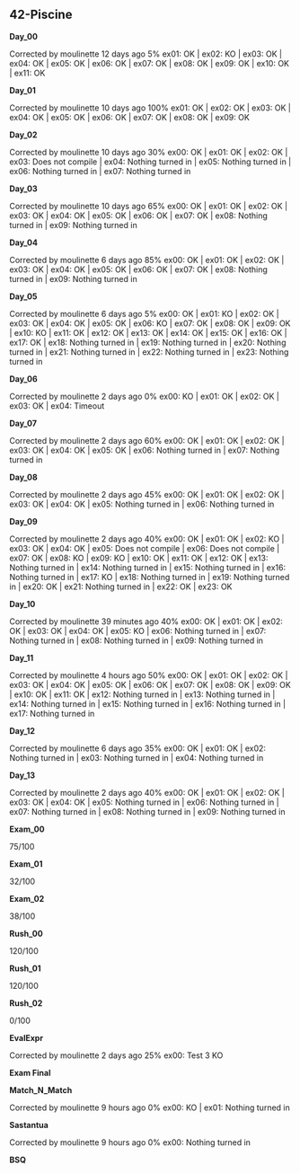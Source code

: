 ## 42-Piscine ##

**Day_00**

Corrected by moulinette 12 days ago 5% 
ex01: OK | ex02: KO | ex03: OK | ex04: OK | ex05: OK | ex06: OK | ex07: OK | ex08: OK | ex09: OK | ex10: OK | ex11: OK

**Day_01**

Corrected by moulinette 10 days ago 100% 
ex01: OK | ex02: OK | ex03: OK | ex04: OK | ex05: OK | ex06: OK | ex07: OK | ex08: OK | ex09: OK

**Day_02**

Corrected by moulinette 10 days ago 30% 
ex00: OK | ex01: OK | ex02: OK | ex03: Does not compile | ex04: Nothing turned in | ex05: Nothing turned in | ex06: Nothing turned in | ex07: Nothing turned in

**Day_03**

Corrected by moulinette 10 days ago 65% 
ex00: OK | ex01: OK | ex02: OK | ex03: OK | ex04: OK | ex05: OK | ex06: OK | ex07: OK | ex08: Nothing turned in | ex09: Nothing turned in

**Day_04**

Corrected by moulinette 6 days ago 85% 
ex00: OK | ex01: OK | ex02: OK | ex03: OK | ex04: OK | ex05: OK | ex06: OK | ex07: OK | ex08: Nothing turned in | ex09: Nothing turned in

**Day_05**

Corrected by moulinette 6 days ago 5% 
ex00: OK | ex01: KO | ex02: OK | ex03: OK | ex04: OK | ex05: OK | ex06: KO | ex07: OK | ex08: OK | ex09: OK | ex10: KO | ex11: OK | ex12: OK | ex13: OK | ex14: OK | ex15: OK | ex16: OK | ex17: OK | ex18: Nothing turned in | ex19: Nothing turned in | ex20: Nothing turned in | ex21: Nothing turned in | ex22: Nothing turned in | ex23: Nothing turned in

**Day_06**

Corrected by moulinette 2 days ago 0% 
ex00: KO | ex01: OK | ex02: OK | ex03: OK | ex04: Timeout

**Day_07**

Corrected by moulinette 2 days ago 60% 
ex00: OK | ex01: OK | ex02: OK | ex03: OK | ex04: OK | ex05: OK | ex06: Nothing turned in | ex07: Nothing turned in

**Day_08**

Corrected by moulinette 2 days ago 45% 
ex00: OK | ex01: OK | ex02: OK | ex03: OK | ex04: OK | ex05: Nothing turned in | ex06: Nothing turned in

**Day_09**

Corrected by moulinette 2 days ago 40% 
ex00: OK | ex01: OK | ex02: KO | ex03: OK | ex04: OK | ex05: Does not compile | ex06: Does not compile | ex07: OK | ex08: KO | ex09: KO | ex10: OK | ex11: OK | ex12: OK | ex13: Nothing turned in | ex14: Nothing turned in | ex15: Nothing turned in | ex16: Nothing turned in | ex17: KO | ex18: Nothing turned in | ex19: Nothing turned in | ex20: OK | ex21: Nothing turned in | ex22: OK | ex23: OK

**Day_10**

Corrected by moulinette 39 minutes ago 40% 
ex00: OK | ex01: OK | ex02: OK | ex03: OK | ex04: OK | ex05: KO | ex06: Nothing turned in | ex07: Nothing turned in | ex08: Nothing turned in | ex09: Nothing turned in

**Day_11**

Corrected by moulinette 4 hours ago 50% 
ex00: OK | ex01: OK | ex02: OK | ex03: OK | ex04: OK | ex05: OK | ex06: OK | ex07: OK | ex08: OK | ex09: OK | ex10: OK | ex11: OK | ex12: Nothing turned in | ex13: Nothing turned in | ex14: Nothing turned in | ex15: Nothing turned in | ex16: Nothing turned in | ex17: Nothing turned in

**Day_12**

Corrected by moulinette 6 days ago 35% 
ex00: OK | ex01: OK | ex02: Nothing turned in | ex03: Nothing turned in | ex04: Nothing turned in

**Day_13**

Corrected by moulinette 2 days ago 40% 
ex00: OK | ex01: OK | ex02: OK | ex03: OK | ex04: OK | ex05: Nothing turned in | ex06: Nothing turned in | ex07: Nothing turned in | ex08: Nothing turned in | ex09: Nothing turned in

**Exam_00**

75/100

**Exam_01**

32/100

**Exam_02**

38/100

**Rush_00**

120/100

**Rush_01**

120/100

**Rush_02**

0/100

**EvalExpr**

Corrected by moulinette 2 days ago 25% 
ex00: Test 3 KO

**Exam Final**


**Match_N_Match**

Corrected by moulinette 9 hours ago 0% 
ex00: KO | ex01: Nothing turned in

**Sastantua**

Corrected by moulinette 9 hours ago 0% 
ex00: Nothing turned in

**BSQ**



